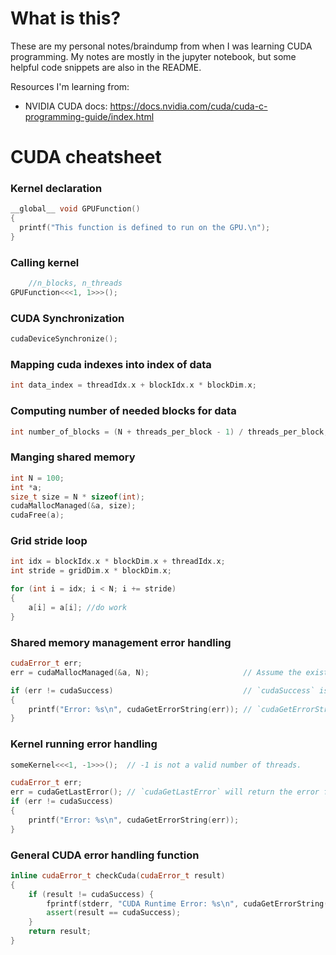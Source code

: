 # What is this?

These are my personal notes/braindump from when I was learning CUDA programming. My notes are mostly in the jupyter notebook, but some helpful code snippets are also in the README.

Resources I'm learning from:

- NVIDIA CUDA docs: https://docs.nvidia.com/cuda/cuda-c-programming-guide/index.html

# CUDA cheatsheet

### Kernel declaration
``` cpp
__global__ void GPUFunction()
{
  printf("This function is defined to run on the GPU.\n");
}
```
### Calling kernel
```cpp
	//n_blocks, n_threads
GPUFunction<<<1, 1>>>();
```

### CUDA Synchronization
```cpp
cudaDeviceSynchronize();
```

### Mapping cuda indexes into index of data
``` cpp
int data_index = threadIdx.x + blockIdx.x * blockDim.x;
```

### Computing number of needed blocks for data
``` cpp
int number_of_blocks = (N + threads_per_block - 1) / threads_per_block;
```

### Manging shared memory
``` cpp
int N = 100;
int *a;
size_t size = N * sizeof(int);
cudaMallocManaged(&a, size);
cudaFree(a);
```

### Grid stride loop
``` cpp
int idx = blockIdx.x * blockDim.x + threadIdx.x;
int stride = gridDim.x * blockDim.x;

for (int i = idx; i < N; i += stride)
{
	a[i] = a[i]; //do work
}
```

### Shared memory management error handling
``` cpp
cudaError_t err;
err = cudaMallocManaged(&a, N);                    	// Assume the existence of `a` and `N`.

if (err != cudaSuccess)                           	// `cudaSuccess` is provided by CUDA.
{
	printf("Error: %s\n", cudaGetErrorString(err)); // `cudaGetErrorString` is provided by CUDA.
}

```

### Kernel running error handling
``` cpp
someKernel<<<1, -1>>>();  // -1 is not a valid number of threads.

cudaError_t err;
err = cudaGetLastError(); // `cudaGetLastError` will return the error from above.
if (err != cudaSuccess)
{
	printf("Error: %s\n", cudaGetErrorString(err));
}
```

### General CUDA error handling function
``` cpp
inline cudaError_t checkCuda(cudaError_t result)
{
	if (result != cudaSuccess) {
		fprintf(stderr, "CUDA Runtime Error: %s\n", cudaGetErrorString(result));
		assert(result == cudaSuccess);
	}
	return result;
}
```